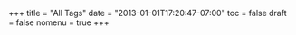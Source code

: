 +++
title = "All Tags"
date = "2013-01-01T17:20:47-07:00"
toc = false
draft = false
nomenu = true
+++
